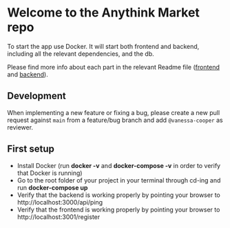 # Welcome to the Anythink Market repo

To start the app use Docker. It will start both frontend and backend, including all the relevant dependencies, and the db.

Please find more info about each part in the relevant Readme file ([frontend](frontend/readme.md) and [backend](backend/README.md)).

## Development

When implementing a new feature or fixing a bug, please create a new pull request against `main` from a feature/bug branch and add `@vanessa-cooper` as reviewer.

## First setup

- Install Docker (run **docker -v** and **docker-compose -v** in order to verify that Docker is running)
- Go to the root folder of your project in your terminal through cd-ing and run **docker-compose up**
- Verify that the backend is working properly by pointing your browser to http://localhost:3000/api/ping
- Verify that the frontend is working properly by pointing your browser to http://localhost:3001/register
